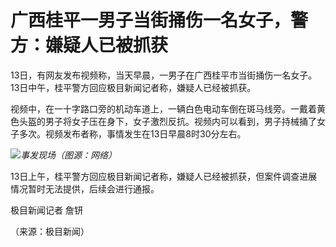

# 广西桂平一男子当街捅伤一名女子，警方：嫌疑人已被抓获

13日，有网友发布视频称，当天早晨，一男子在广西桂平市当街捅伤一名女子。13日中午，桂平警方回应极目新闻记者称，嫌疑人已经被抓获。

视频中，在一十字路口旁的机动车道上，一辆白色电动车倒在斑马线旁。一戴着黄色头盔的男子将女子压在身下，女子激烈反抗。视频内可以看到，男子持械捅了女子多次。视频发布者称，事情发生在13日早晨8时30分左右。

![](https://inews.gtimg.com/om_bt/O0-4U1leNjkiase7ngL4i1kVldRIk9-Tnjzx6JfDta2WcAA/1000)_事发现场（图源：网络）_

13日上午，桂平警方回应极目新闻记者称，嫌疑人已经被抓获，但案件调查进展情况暂时无法提供，后续会进行通报。

极目新闻记者 詹钘

（来源：极目新闻）

